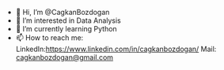 - 👋 Hi, I’m @CagkanBozdogan
- 👀 I’m interested in Data Analysis
- 🌱 I’m currently learning Python
- 📫 How to reach me: 
      LinkedIn:https://www.linkedin.com/in/cagkanbozdogan/
      Mail: cagkanbozdogan@gmail.com

<!---
CagkanBozdogan/CagkanBozdogan is a ✨ special ✨ repository because its `README.md` (this file) appears on your GitHub profile.
You can click the Preview link to take a look at your changes.
--->
